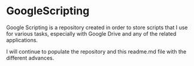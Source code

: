 # GoogleScripting 

Google Scripting is a repository created in order to store scripts that I use for various tasks, especially with Google Drive and any of the related applications.

I will continue to populate the repository and this readme.md file with the different advances.
